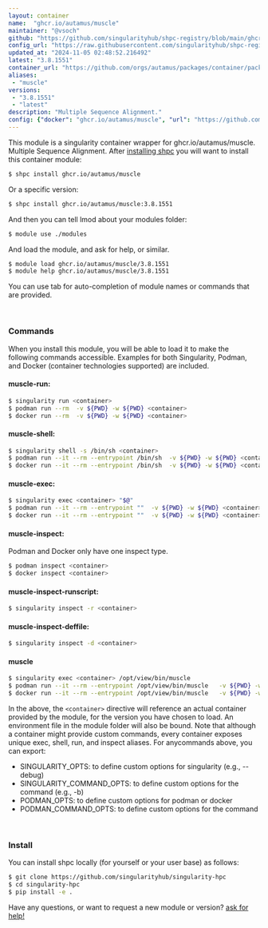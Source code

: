 ```yaml
---
layout: container
name:  "ghcr.io/autamus/muscle"
maintainer: "@vsoch"
github: "https://github.com/singularityhub/shpc-registry/blob/main/ghcr.io/autamus/muscle/container.yaml"
config_url: "https://raw.githubusercontent.com/singularityhub/shpc-registry/main/ghcr.io/autamus/muscle/container.yaml"
updated_at: "2024-11-05 02:48:52.216492"
latest: "3.8.1551"
container_url: "https://github.com/orgs/autamus/packages/container/package/muscle"
aliases:
 - "muscle"
versions:
 - "3.8.1551"
 - "latest"
description: "Multiple Sequence Alignment."
config: {"docker": "ghcr.io/autamus/muscle", "url": "https://github.com/orgs/autamus/packages/container/package/muscle", "maintainer": "@vsoch", "description": "Multiple Sequence Alignment.", "latest": {"3.8.1551": "sha256:eba7db4b7fb98e5693b94f8f18d72b6290886c6de6d3240c7fb2fe4a5413623d"}, "tags": {"3.8.1551": "sha256:eba7db4b7fb98e5693b94f8f18d72b6290886c6de6d3240c7fb2fe4a5413623d", "latest": "sha256:eba7db4b7fb98e5693b94f8f18d72b6290886c6de6d3240c7fb2fe4a5413623d"}, "aliases": {"muscle": "/opt/view/bin/muscle"}}
---
```


This module is a singularity container wrapper for ghcr.io/autamus/muscle.
Multiple Sequence Alignment.
After [installing shpc](#install) you will want to install this container module:


```bash
$ shpc install ghcr.io/autamus/muscle
```

Or a specific version:

```bash
$ shpc install ghcr.io/autamus/muscle:3.8.1551
```

And then you can tell lmod about your modules folder:

```bash
$ module use ./modules
```

And load the module, and ask for help, or similar.

```bash
$ module load ghcr.io/autamus/muscle/3.8.1551
$ module help ghcr.io/autamus/muscle/3.8.1551
```

You can use tab for auto-completion of module names or commands that are provided.

<br>

### Commands

When you install this module, you will be able to load it to make the following commands accessible.
Examples for both Singularity, Podman, and Docker (container technologies supported) are included.

#### muscle-run:

```bash
$ singularity run <container>
$ podman run --rm  -v ${PWD} -w ${PWD} <container>
$ docker run --rm  -v ${PWD} -w ${PWD} <container>
```

#### muscle-shell:

```bash
$ singularity shell -s /bin/sh <container>
$ podman run --it --rm --entrypoint /bin/sh  -v ${PWD} -w ${PWD} <container>
$ docker run --it --rm --entrypoint /bin/sh  -v ${PWD} -w ${PWD} <container>
```

#### muscle-exec:

```bash
$ singularity exec <container> "$@"
$ podman run --it --rm --entrypoint ""  -v ${PWD} -w ${PWD} <container> "$@"
$ docker run --it --rm --entrypoint ""  -v ${PWD} -w ${PWD} <container> "$@"
```

#### muscle-inspect:

Podman and Docker only have one inspect type.

```bash
$ podman inspect <container>
$ docker inspect <container>
```

#### muscle-inspect-runscript:

```bash
$ singularity inspect -r <container>
```

#### muscle-inspect-deffile:

```bash
$ singularity inspect -d <container>
```


#### muscle

```bash
$ singularity exec <container> /opt/view/bin/muscle
$ podman run --it --rm --entrypoint /opt/view/bin/muscle   -v ${PWD} -w ${PWD} <container> -c " $@"
$ docker run --it --rm --entrypoint /opt/view/bin/muscle   -v ${PWD} -w ${PWD} <container> -c " $@"
```



In the above, the `<container>` directive will reference an actual container provided
by the module, for the version you have chosen to load. An environment file in the
module folder will also be bound. Note that although a container
might provide custom commands, every container exposes unique exec, shell, run, and
inspect aliases. For anycommands above, you can export:

 - SINGULARITY_OPTS: to define custom options for singularity (e.g., --debug)
 - SINGULARITY_COMMAND_OPTS: to define custom options for the command (e.g., -b)
 - PODMAN_OPTS: to define custom options for podman or docker
 - PODMAN_COMMAND_OPTS: to define custom options for the command

<br>

### Install

You can install shpc locally (for yourself or your user base) as follows:

```bash
$ git clone https://github.com/singularityhub/singularity-hpc
$ cd singularity-hpc
$ pip install -e .
```

Have any questions, or want to request a new module or version? [ask for help!](https://github.com/singularityhub/singularity-hpc/issues)